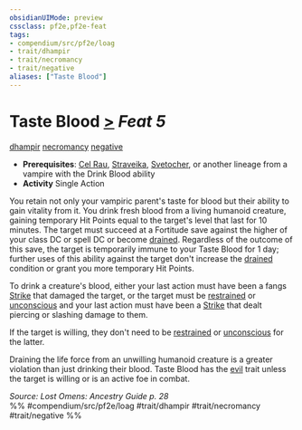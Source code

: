 ```yaml
---
obsidianUIMode: preview
cssclass: pf2e,pf2e-feat
tags:
- compendium/src/pf2e/loag
- trait/dhampir
- trait/necromancy
- trait/negative
aliases: ["Taste Blood"]
---
```

# Taste Blood  [>](/rules/core-rulebook/chapter-9-playing-the-game.md#Actions "Single Action") *Feat 5*  
[dhampir](/rules/traits/dhampir-b1.md)  [necromancy](/rules/traits/necromancy.md)  [negative](/rules/traits/negative.md)  

- **Prerequisites**: [Cel Rau](/compendium/feats/cel-rau-loag.md), [Straveika](/compendium/feats/straveika-apg.md), [Svetocher](/compendium/feats/svetocher-apg.md), or another lineage from a vampire with the Drink Blood ability
- **Activity** Single Action

You retain not only your vampiric parent's taste for blood but their ability to gain vitality from it. You drink fresh blood from a living humanoid creature, gaining temporary Hit Points equal to the target's level that last for 10 minutes. The target must succeed at a Fortitude save against the higher of your class DC or spell DC or become [drained](/rules/conditions.md#Drained). Regardless of the outcome of this save, the target is temporarily immune to your Taste Blood for 1 day; further uses of this ability against the target don't increase the [drained](/rules/conditions.md#Drained) condition or grant you more temporary Hit Points.

To drink a creature's blood, either your last action must have been a fangs [Strike](/rules/actions/strike.md) that damaged the target, or the target must be [restrained](/rules/conditions.md#Restrained) or [unconscious](/rules/conditions.md#Unconscious) and your last action must have been a [Strike](/rules/actions/strike.md) that dealt piercing or slashing damage to them.

If the target is willing, they don't need to be [restrained](/rules/conditions.md#Restrained) or [unconscious](/rules/conditions.md#Unconscious) for the latter.

Draining the life force from an unwilling humanoid creature is a greater violation than just drinking their blood. Taste Blood has the [evil](/rules/traits/evil.md) trait unless the target is willing or is an active foe in combat.

*Source: Lost Omens: Ancestry Guide p. 28*  
%% #compendium/src/pf2e/loag #trait/dhampir #trait/necromancy #trait/negative %%